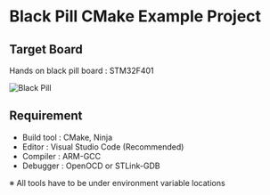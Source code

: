 # Black Pill CMake Example Project

## Target Board

Hands on black pill board : STM32F401

![Black Pill](https://stm32world.com/images/8/87/Black_pill_pinout.png)

## Requirement

- Build tool : CMake, Ninja
- Editor : Visual Studio Code (Recommended)
- Compiler : ARM-GCC
- Debugger : OpenOCD or STLink-GDB

※ All tools have to be under environment variable locations 